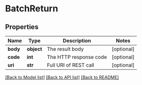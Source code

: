 # BatchReturn

## Properties
Name | Type | Description | Notes
------------ | ------------- | ------------- | -------------
**body** | **object** | The result body | [optional] 
**code** | **int** | The HTTP response code | [optional] 
**uri** | **str** | Full URI of REST call | [optional] 

[[Back to Model list]](../README.md#documentation-for-models) [[Back to API list]](../README.md#documentation-for-api-endpoints) [[Back to README]](../README.md)


